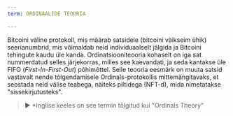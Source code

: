 ```yaml
---
term: ORDINAALIDE TEOORIA

---
```

Bitcoini väline protokoll, mis määrab satsidele (bitcoini väikseim ühik) seerianumbrid, mis võimaldab neid individuaalselt jälgida ja Bitcoini tehingute kaudu üle kanda. Ordinatsiooniteooria kohaselt on iga sat nummerdatud selles järjekorras, milles see kaevandati, ja seda kantakse üle FIFO (*First-In-First-Out*) põhimõttel. Selle teooria eesmärk on muuta satsid vastavalt nende tõlgendamisele Ordinals-protokollis mittemängitavaks, et seostada neid välise teabega, näiteks piltidega (NFT-d), mida nimetatakse "sissekirjutusteks".

> ► *Inglise keeles on see termin tõlgitud kui "Ordinals Theory"